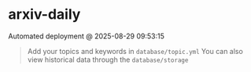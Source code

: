 # arxiv-daily
 Automated deployment @ 2025-08-29 09:53:15
> Add your topics and keywords in `database/topic.yml` 
> You can also view historical data through the `database/storage` 
